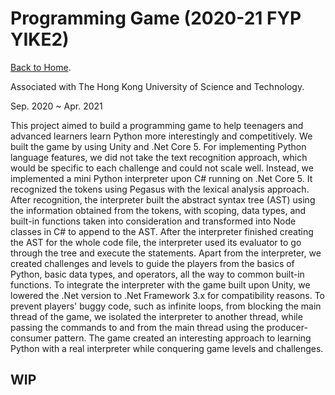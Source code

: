 # Programming Game (2020-21 FYP YIKE2)

[Back to Home](../../../README.md).

Associated with The Hong Kong University of Science and Technology.

Sep. 2020 ~ Apr. 2021

This project aimed to build a programming game to help teenagers and advanced learners learn Python more interestingly and competitively. We built the game by using Unity and .Net Core 5. For implementing Python language features, we did not take the text recognition approach, which would be specific to each challenge and could not scale well. Instead, we implemented a mini Python interpreter upon C# running on .Net Core 5. It recognized the tokens using Pegasus with the lexical analysis approach. After recognition, the interpreter built the abstract syntax tree (AST) using the information obtained from the tokens, with scoping, data types, and built-in functions taken into consideration and transformed into Node classes in C# to append to the AST. After the interpreter finished creating the AST for the whole code file, the interpreter used its evaluator to go through the tree and execute the statements. Apart from the interpreter, we created challenges and levels to guide the players from the basics of Python, basic data types, and operators, all the way to common built-in functions. To integrate the interpreter with the game built upon Unity, we lowered the .Net version to .Net Framework 3.x for compatibility reasons. To prevent players' buggy code, such as infinite loops, from blocking the main thread of the game, we isolated the interpreter to another thread, while passing the commands to and from the main thread using the producer-consumer pattern. The game created an interesting approach to learning Python with a real interpreter while conquering game levels and challenges.

## WIP
